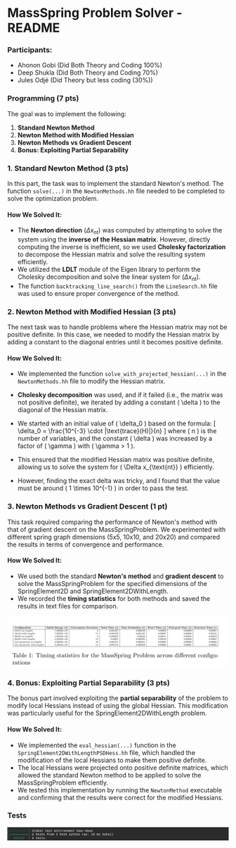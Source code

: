 <script src="https://polyfill.io/v3/polyfill.min.js?features=es6"></script> <script id="MathJax-script" async src="https://cdn.jsdelivr.net/npm/mathjax@3/es5/tex-mml-chtml.js"> </script>

# MassSpring Problem Solver - README

### Participants:
- Ahonon Gobi (Did Both Theory and Coding 100%)
- Deep Shukla (Did Both Theory and Coding 70%)
- Jules Odjé (Did Theory but less coding (30%))


### Programming (7 pts)

The goal was to implement the following:

1. **Standard Newton Method**  
2. **Newton Method with Modified Hessian**  
3. **Newton Methods vs Gradient Descent**  
4. **Bonus: Exploiting Partial Separability**

### 1. **Standard Newton Method (3 pts)**

In this part, the task was to implement the standard Newton's method. The function `solve(...)` in the `NewtonMethods.hh` file needed to be completed to solve the optimization problem.

#### How We Solved It:
- The **Newton direction** $( \Delta x_{\text{nt}} )$ was computed by attempting to solve the system using the **inverse of the Hessian matrix**. However, directly computing the inverse is inefficient, so we used **Cholesky factorization** to decompose the Hessian matrix and solve the resulting system efficiently.
- We utilized the **LDLT** module of the Eigen library to perform the Cholesky decomposition and solve the linear system for $( \Delta x_{\text{nt}} )$.
- The function `backtracking_line_search()` from the `LineSearch.hh` file was used to ensure proper convergence of the method.


### 2. **Newton Method with Modified Hessian (3 pts)**

The next task was to handle problems where the Hessian matrix may not be positive definite. In this case, we needed to modify the Hessian matrix by adding a constant to the diagonal entries until it becomes positive definite.

#### How We Solved It:
- We implemented the function `solve_with_projected_hessian(...)` in the `NewtonMethods.hh` file to modify the Hessian matrix.
- **Cholesky decomposition** was used, and if it failed (i.e., the matrix was not positive definite), we iterated by adding a constant \( \delta \) to the diagonal of the Hessian matrix.
- We started with an initial value of \( \delta_0 \) based on the formula:
  \[
  \delta_0 = \frac{10^{-3} \cdot |\text{trace}(H)|}{n}
  \]
  where \( n \) is the number of variables, and the constant \( \delta \) was increased by a factor of \( \gamma \) with \( \gamma > 1 \).
- This ensured that the modified Hessian matrix was positive definite, allowing us to solve the system for \( \Delta x_{\text{nt}} \) efficiently.

- However, finding the exact delta was tricky, and I found that the value must be around \( 1 \times 10^{-1} \) in order to pass the test.

### 3. **Newton Methods vs Gradient Descent (1 pt)**

This task required comparing the performance of Newton's method with that of gradient descent on the MassSpringProblem. We experimented with different spring graph dimensions (5x5, 10x10, and 20x20) and compared the results in terms of convergence and performance.

#### How We Solved It:
- We used both the standard **Newton's method** and **gradient descent** to solve the MassSpringProblem for the specified dimensions of the SpringElement2D and SpringElement2DWithLength.
- We recorded the **timing statistics** for both methods and saved the results in text files for comparison.

![Spring Graph timing](screen_shots_timing.png)



### 4. **Bonus: Exploiting Partial Separability (3 pts)**

The bonus part involved exploiting the **partial separability** of the problem to modify local Hessians instead of using the global Hessian. This modification was particularly useful for the SpringElement2DWithLength problem.

#### How We Solved It:
- We implemented the `eval_hessian(...)` function in the `SpringElement2DWithLengthPSDHess.hh` file, which handled the modification of the local Hessians to make them positive definite.
- The local Hessians were projected onto positive definite matrices, which allowed the standard Newton method to be applied to solve the MassSpringProblem efficiently.
- We tested this implementation by running the `NewtonMethod` executable and confirming that the results were correct for the modified Hessians.


### Tests

![test](test.png)
